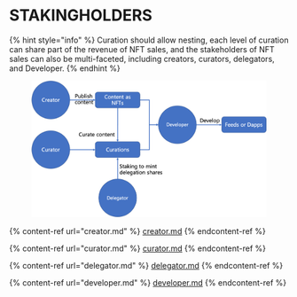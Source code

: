 # STAKINGHOLDERS

{% hint style="info" %}
Curation should allow nesting, each level of curation can share part of the revenue of NFT sales, and the stakeholders of NFT sales can also be multi-faceted, including creators, curators, delegators, and Developer.
{% endhint %}

<figure><img src="../.gitbook/assets/NFTs Curation Economy.png" alt=""><figcaption></figcaption></figure>

{% content-ref url="creator.md" %}
[creator.md](creator.md)
{% endcontent-ref %}

{% content-ref url="curator.md" %}
[curator.md](curator.md)
{% endcontent-ref %}

{% content-ref url="delegator.md" %}
[delegator.md](delegator.md)
{% endcontent-ref %}

{% content-ref url="developer.md" %}
[developer.md](developer.md)
{% endcontent-ref %}

